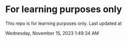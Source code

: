 # For learning purposes only
This repo is for learning purposes only.
Last updated at

Wednesday, November 15, 2023 1:49:34 AM

